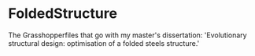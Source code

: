# FoldedStructure
The Grasshopperfiles that go with my master's dissertation: 'Evolutionary structural design: optimisation of a folded steels structure.'
